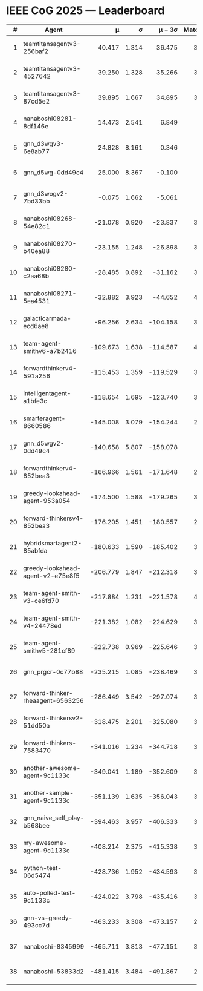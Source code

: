 # IEEE CoG 2025 — Leaderboard

| # | Agent | μ | σ | μ − 3σ | Matches | Updated |
|---:|---|---:|---:|---:|---:|---|
| 1 | teamtitansagentv3-256baf2 | 40.417 | 1.314 | 36.475 | 3680 | 2025-08-29 13:44 |
| 2 | teamtitansagentv3-4527642 | 39.250 | 1.328 | 35.266 | 3860 | 2025-08-29 13:44 |
| 3 | teamtitansagentv3-87cd5e2 | 39.895 | 1.667 | 34.895 | 3540 | 2025-08-29 13:44 |
| 4 | nanaboshi08281-8df146e | 14.473 | 2.541 | 6.849 | 126 | 2025-08-29 13:44 |
| 5 | gnn_d3wgv3-6e8ab77 | 24.828 | 8.161 | 0.346 | 118 | 2025-08-29 13:44 |
| 6 | gnn_d5wg-0dd49c4 | 25.000 | 8.367 | -0.100 | 80 | 2025-08-29 13:44 |
| 7 | gnn_d3wogv2-7bd33bb | -0.075 | 1.662 | -5.061 | 164 | 2025-08-29 13:44 |
| 8 | nanaboshi08268-54e82c1 | -21.078 | 0.920 | -23.837 | 3660 | 2025-08-29 13:44 |
| 9 | nanaboshi08270-b40ea88 | -23.155 | 1.248 | -26.898 | 3880 | 2025-08-29 13:44 |
| 10 | nanaboshi08280-c2aa68b | -28.485 | 0.892 | -31.162 | 3320 | 2025-08-29 13:44 |
| 11 | nanaboshi08271-5ea4531 | -32.882 | 3.923 | -44.652 | 4140 | 2025-08-29 13:44 |
| 12 | galacticarmada-ecd6ae8 | -96.256 | 2.634 | -104.158 | 3780 | 2025-08-29 13:44 |
| 13 | team-agent-smithv6-a7b2416 | -109.673 | 1.638 | -114.587 | 4000 | 2025-08-29 13:44 |
| 14 | forwardthinkerv4-591a256 | -115.453 | 1.359 | -119.529 | 3210 | 2025-08-29 13:44 |
| 15 | intelligentagent-a1bfe3c | -118.654 | 1.695 | -123.740 | 3476 | 2025-08-29 13:44 |
| 16 | smarteragent-8660586 | -145.008 | 3.079 | -154.244 | 2996 | 2025-08-29 13:44 |
| 17 | gnn_d5wgv2-0dd49c4 | -140.658 | 5.807 | -158.078 | 120 | 2025-08-29 13:44 |
| 18 | forwardthinkerv4-852bea3 | -166.966 | 1.561 | -171.648 | 2739 | 2025-08-29 13:44 |
| 19 | greedy-lookahead-agent-953a054 | -174.500 | 1.588 | -179.265 | 3394 | 2025-08-29 13:44 |
| 20 | forward-thinkersv4-852bea3 | -176.205 | 1.451 | -180.557 | 2884 | 2025-08-29 13:44 |
| 21 | hybridsmartagent2-85abfda | -180.633 | 1.590 | -185.402 | 3365 | 2025-08-29 13:44 |
| 22 | greedy-lookahead-agent-v2-e75e8f5 | -206.779 | 1.847 | -212.318 | 3526 | 2025-08-29 13:44 |
| 23 | team-agent-smith-v3-ce6fd70 | -217.884 | 1.231 | -221.578 | 4098 | 2025-08-29 13:44 |
| 24 | team-agent-smith-v4-24478ed | -221.382 | 1.082 | -224.629 | 3398 | 2025-08-29 13:44 |
| 25 | team-agent-smithv5-281cf89 | -222.738 | 0.969 | -225.646 | 3800 | 2025-08-29 13:44 |
| 26 | gnn_prgcr-0c77b88 | -235.215 | 1.085 | -238.469 | 3530 | 2025-08-29 13:44 |
| 27 | forward-thinker-rheaagent-6563256 | -286.449 | 3.542 | -297.074 | 3242 | 2025-08-29 13:44 |
| 28 | forward-thinkersv2-51dd50a | -318.475 | 2.201 | -325.080 | 3502 | 2025-08-29 13:44 |
| 29 | forward-thinkers-7583470 | -341.016 | 1.234 | -344.718 | 3640 | 2025-08-29 13:44 |
| 30 | another-awesome-agent-9c1133c | -349.041 | 1.189 | -352.609 | 3380 | 2025-08-29 13:44 |
| 31 | another-sample-agent-9c1133c | -351.139 | 1.635 | -356.043 | 3900 | 2025-08-29 13:44 |
| 32 | gnn_naive_self_play-b568bee | -394.463 | 3.957 | -406.333 | 3080 | 2025-08-29 13:44 |
| 33 | my-awesome-agent-9c1133c | -408.214 | 2.375 | -415.338 | 3960 | 2025-08-29 13:44 |
| 34 | python-test-06d5474 | -428.736 | 1.952 | -434.593 | 3210 | 2025-08-29 13:44 |
| 35 | auto-polled-test-9c1133c | -424.022 | 3.798 | -435.416 | 3860 | 2025-08-29 13:44 |
| 36 | gnn-vs-greedy-493cc7d | -463.233 | 3.308 | -473.157 | 2800 | 2025-08-29 13:44 |
| 37 | nanaboshi-8345999 | -465.711 | 3.813 | -477.151 | 3040 | 2025-08-29 13:44 |
| 38 | nanaboshi-53833d2 | -481.415 | 3.484 | -491.867 | 2760 | 2025-08-29 13:44 |
